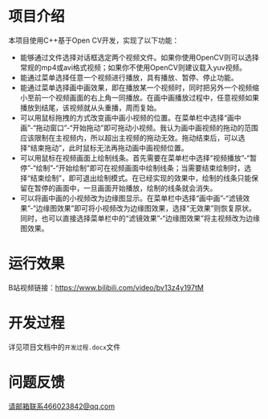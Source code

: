 # 项目介绍

本项目使用C++基于Open CV开发，实现了以下功能：

- 能够通过文件选择对话框选定两个视频文件。如果你使用OpenCV则可以选择常规的mp4或avi格式视频；如果你不使用OpenCV则建议载入yuv视频。
- 能通过菜单选择任意一个视频进行播放，具有播放、暂停、停止功能。
- 能通过菜单选择画中画效果，即在播放某一个视频时，同时把另外一个视频缩小至前一个视频画面的右上角一同播放。在画中画播放过程中，任意视频如果播放到结尾，该视频就从头重播，周而复始。
- 可以用鼠标拖拽的方式改变画中画小视频的位置。在菜单栏中选择“画中画”-“拖动窗口”-“开始拖动”即可拖动小视频。我认为画中画视频的拖动的范围应该限制在主视频内，所以超出主视频的拖动无效。拖动结束后，可以选择“结束拖动”，此时鼠标无法再拖动画中画视频位置。
- 可以用鼠标在视频画面上绘制线条。首先需要在菜单栏中选择“视频播放”-“暂停”-“绘制”-“开始绘制”即可在视频画面中绘制线条；当需要结束绘制时，选择“结束绘制”，即可退出绘制模式。在已经实现的效果中，绘制的线条只能保留在暂停的画面中，一旦画面开始播放，绘制的线条就会消失。
- 可以将画中画的小视频改为边缘图显示。在菜单栏中选择“画中画”-“滤镜效果”-“边缘图效果”即可将小视频改为边缘图效果，选择“无效果”则恢复原状。同时，也可以直接选择菜单栏中的“滤镜效果”-“边缘图效果”将主视频改为边缘图效果。



# 运行效果

B站视频链接：https://www.bilibili.com/video/bv13z4y197tM



# 开发过程

详见项目文档中的`开发过程.docx`文件



# 问题反馈

请邮箱联系466023842@qq.com